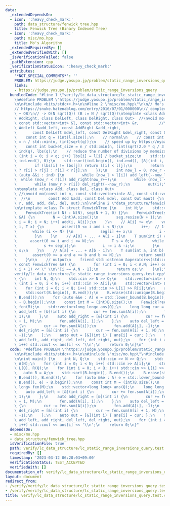 ```yaml
---
data:
  _extendedDependsOn:
  - icon: ':heavy_check_mark:'
    path: data_structure/fenwick_tree.hpp
    title: Fenwick Tree (Binary Indexed Tree)
  - icon: ':heavy_check_mark:'
    path: misc/mo.hpp
    title: Mo's Algorithm
  _extendedRequiredBy: []
  _extendedVerifiedWith: []
  _isVerificationFailed: false
  _pathExtension: cpp
  _verificationStatusIcon: ':heavy_check_mark:'
  attributes:
    '*NOT_SPECIAL_COMMENTS*': ''
    PROBLEM: https://judge.yosupo.jp/problem/static_range_inversions_query
    links:
    - https://judge.yosupo.jp/problem/static_range_inversions_query
  bundledCode: "#line 1 \"verify/lc_data_structure/lc_static_range_inversions_query.test.cpp\"\
    \n#define PROBLEM \"https://judge.yosupo.jp/problem/static_range_inversions_query\"\
    \n\n#include <bits/stdc++.h>\n\n#line 2 \"misc/mo.hpp\"\n\n// Mo's Algorithm\n\
    // https://snuke.hatenablog.com/entry/2016/07/01/000000\n// complexity: O(N^2/B\
    \ + QB)\n// -> O(N sqrt(Q)) (B := N / sqrt(Q))\ntemplate <class AddLeft, class\
    \ AddRight, class DelLeft, class DelRight, class Out>  //\nvoid mo(const int &n,\
    \ const std::vector<int> &l, const std::vector<int> &r,         //\n        const\
    \ AddLeft &add_left, const AddRight &add_right,                         //\n \
    \       const DelLeft &del_left, const DelRight &del_right, const Out &out) {\n\
    \    const int q = (int)l.size();\n    // normal\n    // const int bucket_size\
    \ = n / std::min(n, (int)sqrt(q));\n    // speed up by https://nyaannyaan.github.io/library/misc/mo.hpp\n\
    \    const int bucket_size = n / std::min(n, (int)sqrt(2.0 * q / 3.0));\n    std::vector<int>\
    \ ind(q), lbs(q);\n    // reduce the number of divisions by memoization\n    for\
    \ (int i = 0; i < q; i++) lbs[i] = l[i] / bucket_size;\n    std::iota(ind.begin(),\
    \ ind.end(), 0);\n    std::sort(ind.begin(), ind.end(), [&](int i, int j) {\n\
    \        if (lbs[i] != lbs[j]) return l[i] < l[j];\n        return (lbs[i] & 1)\
    \ ? r[i] > r[j] : r[i] < r[j];\n    });\n    int now_l = 0, now_r = 0;\n    for\
    \ (auto &&i : ind) {\n        while (now_l > l[i]) add_left(--now_l);\n      \
    \  while (now_r < r[i]) add_right(now_r++);\n        while (now_l < l[i]) del_left(now_l++);\n\
    \        while (now_r > r[i]) del_right(--now_r);\n        out(i);\n    }\n}\n\
    \ntemplate <class Add, class Del, class Out>                                 \
    \ //\nvoid mo(const int n, const std::vector<int> &l, const std::vector<int> &r,\
    \  //\n        const Add &add, const Del &del, const Out &out) {\n    mo(n, l,\
    \ r, add, add, del, del, out);\n}\n#line 2 \"data_structure/fenwick_tree.hpp\"\
    \n\ntemplate <class T> struct FenwickTree {\n    int N;\n    std::vector<T> seg;\n\
    \    FenwickTree(int N) : N(N), seg(N + 1, 0) {}\n    FenwickTree(std::vector<T>\
    \ &A) {\n        N = (int)A.size();\n        seg.resize(N + 1);\n        for (int\
    \ i = 0; i < N; i++) add(i, A[i]);\n    }\n    // A[i] += x\n    void add(int\
    \ i, T x) {\n        assert(0 <= i and i < N);\n        i++;  // 1-indexed\n \
    \       while (i <= N) {\n            seg[i] += x;\n            i += i & -i;\n\
    \        }\n    }\n    // A[0] + ... + A[i - 1]\n    T sum(int i) const {\n  \
    \      assert(0 <= i and i <= N);\n        T s = 0;\n        while (i > 0) {\n\
    \            s += seg[i];\n            i -= i & -i;\n        }\n        return\
    \ s;\n    }\n    // A[a] + ... + A[b - 1]\n    T sum(int a, int b) const {\n \
    \       assert(0 <= a and a <= b and b <= N);\n        return sum(b) - sum(a);\n\
    \    }\n\n    // output\n    friend std::ostream &operator<<(std::ostream &os,\
    \ const FenwickTree &A) {\n        for (int i = 0; i < A.N; i++) os << A.sum(i,\
    \ i + 1) << \" \\n\"[i == A.N - 1];\n        return os;\n    }\n};\n#line 7 \"\
    verify/lc_data_structure/lc_static_range_inversions_query.test.cpp\"\n\nint main()\
    \ {\n    int N, Q;\n    std::cin >> N >> Q;\n    std::vector<int> A(N);\n    for\
    \ (int i = 0; i < N; i++) std::cin >> A[i];\n    std::vector<int> L(Q), R(Q);\n\
    \    for (int i = 0; i < Q; i++) std::cin >> L[i] >> R[i];\n\n    auto B = A;\n\
    \    std::sort(B.begin(), B.end());\n    B.erase(std::unique(B.begin(), B.end()),\
    \ B.end());\n    for (auto &&e : A) e = std::lower_bound(B.begin(), B.end(), e)\
    \ - B.begin();\n\n    const int M = (int)B.size();\n    FenwickTree<long long>\
    \ fen(M);\n    std::vector<long long> ans(Q);\n    long long cur = 0;\n    auto\
    \ add_left = [&](int i) {\n        cur += fen.sum(A[i]);\n        fen.add(A[i],\
    \ 1);\n    };\n    auto add_right = [&](int i) {\n        cur += fen.sum(A[i]\
    \ + 1, M);\n        fen.add(A[i], 1);\n    };\n    auto del_left = [&](int i)\
    \ {\n        cur -= fen.sum(A[i]);\n        fen.add(A[i], -1);\n    };\n    auto\
    \ del_right = [&](int i) {\n        cur -= fen.sum(A[i] + 1, M);\n        fen.add(A[i],\
    \ -1);\n    };\n    auto out = [&](int i) { ans[i] = cur; };\n    mo(N, L, R,\
    \ add_left, add_right, del_left, del_right, out);\n    for (int i = 0; i < Q;\
    \ i++) std::cout << ans[i] << '\\n';\n    return 0;\n}\n"
  code: "#define PROBLEM \"https://judge.yosupo.jp/problem/static_range_inversions_query\"\
    \n\n#include <bits/stdc++.h>\n\n#include \"misc/mo.hpp\"\n#include \"data_structure/fenwick_tree.hpp\"\
    \n\nint main() {\n    int N, Q;\n    std::cin >> N >> Q;\n    std::vector<int>\
    \ A(N);\n    for (int i = 0; i < N; i++) std::cin >> A[i];\n    std::vector<int>\
    \ L(Q), R(Q);\n    for (int i = 0; i < Q; i++) std::cin >> L[i] >> R[i];\n\n \
    \   auto B = A;\n    std::sort(B.begin(), B.end());\n    B.erase(std::unique(B.begin(),\
    \ B.end()), B.end());\n    for (auto &&e : A) e = std::lower_bound(B.begin(),\
    \ B.end(), e) - B.begin();\n\n    const int M = (int)B.size();\n    FenwickTree<long\
    \ long> fen(M);\n    std::vector<long long> ans(Q);\n    long long cur = 0;\n\
    \    auto add_left = [&](int i) {\n        cur += fen.sum(A[i]);\n        fen.add(A[i],\
    \ 1);\n    };\n    auto add_right = [&](int i) {\n        cur += fen.sum(A[i]\
    \ + 1, M);\n        fen.add(A[i], 1);\n    };\n    auto del_left = [&](int i)\
    \ {\n        cur -= fen.sum(A[i]);\n        fen.add(A[i], -1);\n    };\n    auto\
    \ del_right = [&](int i) {\n        cur -= fen.sum(A[i] + 1, M);\n        fen.add(A[i],\
    \ -1);\n    };\n    auto out = [&](int i) { ans[i] = cur; };\n    mo(N, L, R,\
    \ add_left, add_right, del_left, del_right, out);\n    for (int i = 0; i < Q;\
    \ i++) std::cout << ans[i] << '\\n';\n    return 0;\n}"
  dependsOn:
  - misc/mo.hpp
  - data_structure/fenwick_tree.hpp
  isVerificationFile: true
  path: verify/lc_data_structure/lc_static_range_inversions_query.test.cpp
  requiredBy: []
  timestamp: '2023-03-12 06:20:03+09:00'
  verificationStatus: TEST_ACCEPTED
  verifiedWith: []
documentation_of: verify/lc_data_structure/lc_static_range_inversions_query.test.cpp
layout: document
redirect_from:
- /verify/verify/lc_data_structure/lc_static_range_inversions_query.test.cpp
- /verify/verify/lc_data_structure/lc_static_range_inversions_query.test.cpp.html
title: verify/lc_data_structure/lc_static_range_inversions_query.test.cpp
---
```

